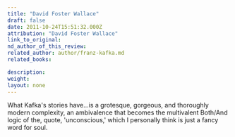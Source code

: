 ```yaml
---
title: "David Foster Wallace"
draft: false
date: 2011-10-24T15:51:32.000Z
attribution: "David Foster Wallace"
link_to_original:
nd_author_of_this_review:
related_author: author/franz-kafka.md
related_books:

description:
weight:
layout: none
---
```

What Kafka's stories have...is a grotesque, gorgeous, and thoroughly modern complexity, an ambivalence that becomes the multivalent Both/And logic of the, quote, 'unconscious,' which I personally think is just a fancy word for soul.

